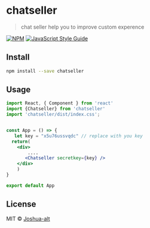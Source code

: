 # chatseller

> chat seller help you to improve custom  experence

[![NPM](https://img.shields.io/npm/v/chatseller.svg)](https://www.npmjs.com/package/chatseller) [![JavaScript Style Guide](https://img.shields.io/badge/code_style-standard-brightgreen.svg)](https://standardjs.com)

## Install

```bash
npm install --save chatseller
```

## Usage

```jsx
import React, { Component } from 'react'
import {Chatseller} from 'chatseller'
import 'chatseller/dist/index.css';


const App = () => {
   let key = "x5u76ussvqdc" // replace with you key
  return(
    <div>
        ....
       <Chatseller secretkey={key} />  
    </div>
    )
}

export default App
```

## License

MIT © [Joshua-alt](https://github.com/Joshua-alt)
